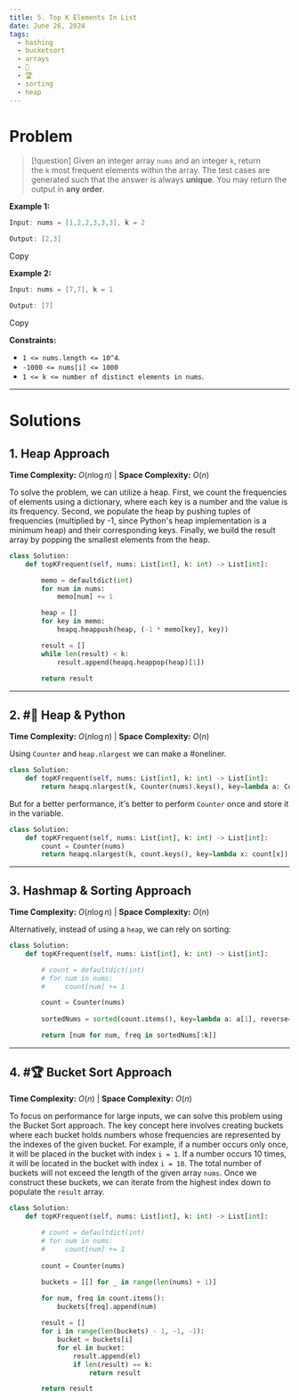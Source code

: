 ```yaml
---
title: 5. Top K Elements In List
date: June 26, 2024
tags:
  - hashing
  - bucketsort
  - arrays
  - 🍔
  - 🏆
  - sorting
  - heap
---
```

# Problem

>[!question]
>Given an integer array `nums` and an integer `k`, return the `k` most frequent elements within the array. The test cases are generated such that the answer is always **unique**. You may return the output in **any order**.

**Example 1:**

```java
Input: nums = [1,2,2,3,3,3], k = 2

Output: [2,3]
```

Copy

**Example 2:**

```java
Input: nums = [7,7], k = 1

Output: [7]
```

Copy

**Constraints:**

- `1 <= nums.length <= 10^4`.
- `-1000 <= nums[i] <= 1000`
- `1 <= k <= number of distinct elements in nums`.

---

# Solutions

## 1. Heap Approach

**Time Complexity:** $O(n \log n)$  |  **Space Complexity:** $O(n)$

To solve the problem, we can utilize a heap. First, we count the frequencies of elements using a dictionary, where each key is a number and the value is its frequency. Second, we populate the heap by pushing tuples of frequencies (multiplied by -1, since Python's heap implementation is a minimum heap) and their corresponding keys. Finally, we build the result array by popping the smallest elements from the heap.

```python
class Solution:
    def topKFrequent(self, nums: List[int], k: int) -> List[int]:

        memo = defaultdict(int)
        for num in nums:
            memo[num] += 1

        heap = []
        for key in memo:
            heapq.heappush(heap, (-1 * memo[key], key))

        result = []
        while len(result) < k:
            result.append(heapq.heappop(heap)[1])
        
        return result
```
---
## 2. #🍔  Heap & Python

**Time Complexity:** $O(n \log n)$  |  **Space Complexity:** $O(n)$

Using `Counter` and `heap.nlargest` we can make a #oneliner. 

```python
class Solution:
    def topKFrequent(self, nums: List[int], k: int) -> List[int]:
	    return heapq.nlargest(k, Counter(nums).keys(), key=lambda a: Counter(nums)[a])
```

But for a better performance, it's better to perform `Counter` once and store it in the variable. 

```python
class Solution:
    def topKFrequent(self, nums: List[int], k: int) -> List[int]:
        count = Counter(nums)
        return heapq.nlargest(k, count.keys(), key=lambda x: count[x])
```

---
## 3.  Hashmap & Sorting Approach

**Time Complexity:** $O(n \log n)$  |  **Space Complexity:** $O(n)$

Alternatively, instead of using a `heap`,  we can rely on sorting:

```python
class Solution:
    def topKFrequent(self, nums: List[int], k: int) -> List[int]:

        # count = defaultdict(int)
        # for num in nums:
        #     count[num] += 1

        count = Counter(nums)
        
        sortedNums = sorted(count.items(), key=lambda a: a[1], reverse=True)

        return [num for num, freq in sortedNums[:k]]
```

---
## 4. #🏆  Bucket Sort Approach

**Time Complexity:** $O(n)$  |  **Space Complexity:** $O(n)$

To focus on performance for large inputs, we can solve this problem using the Bucket Sort approach. The key concept here involves creating buckets where each bucket holds numbers whose frequencies are represented by the indexes of the given bucket. For example, if a number occurs only once, it will be placed in the bucket with index `i = 1`. If a number occurs 10 times, it will be located in the bucket with index `i = 10`. The total number of buckets will not exceed the length of the given array `nums`. Once we construct these buckets, we can iterate from the highest index down to populate the `result` array.

```python
class Solution:
    def topKFrequent(self, nums: List[int], k: int) -> List[int]:
    
        # count = defaultdict(int)
        # for num in nums:
        #     count[num] += 1
    
        count = Counter(nums)

        buckets = [[] for _ in range(len(nums) + 1)]

        for num, freq in count.items():
            buckets[freq].append(num)
        
        result = []
        for i in range(len(buckets) - 1, -1, -1):
            bucket = buckets[i]
            for el in bucket:
                result.append(el)
                if len(result) == k:
                    return result

        return result
```
